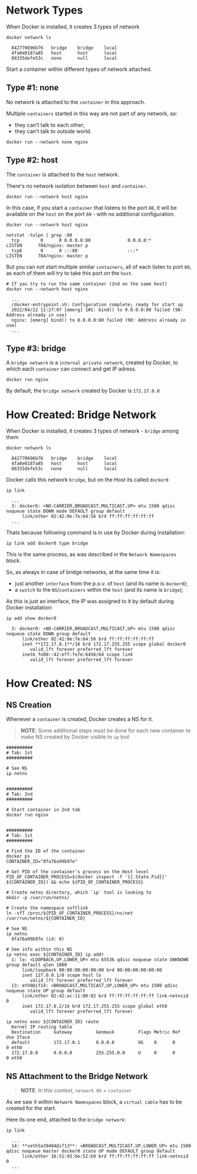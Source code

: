 
# Network Types

When Docker is installed, it creates 3 types of network
```
docker network ls

  842770696b76   bridge    bridge    local
  4fa0e0187a85   host      host      local
  08335defe53c   none      null      local
```

Start a container within different types of network attached.

## Type #1: none

No network is attached to the `container` in this approach.

Multiple `containers` started in this way are not part of any network, so:
- they can't talk to each other;
- they can't talk to outside world.
```
docker run --network none nginx
```

## Type #2: host

The `container` is attached to the `host` network.

There's no network isolation between `host` and `container`.

```
docker run --network host nginx 
```

In this case, if you start a `container` that listens to the port `80`, it will be available on the `host` on the port `80` - with no additional configuration.

```
docker run --network host nginx 

netstat -tulpn | grep :80
  tcp        0      0 0.0.0.0:80              0.0.0.0:*               LISTEN      784/nginx: master p 
  tcp6       0      0 :::80                   :::*                    LISTEN      784/nginx: master p
```

But you can not start multiple similar `containers`, all of each listen to port `80`, as each of them will try to take this port on the `host`.

```
# If you try to run the same container (2nd on the same host)
docker run --network host nginx

  ...
  /docker-entrypoint.sh: Configuration complete; ready for start up
  2022/04/22 11:27:07 [emerg] 1#1: bind() to 0.0.0.0:80 failed (98: Address already in use)
  nginx: [emerg] bind() to 0.0.0.0:80 failed (98: Address already in use)
  ...
```

## Type #3: bridge

A `bridge network` is a `internal private network`, created by Docker, to which each `container` can connect and get IP adress.
```
docker run nginx
```

By default, the `bridge network` created by Docker is `172.17.0.0`



# How Created: Bridge Network

When Docker is installed, it creates 3 types of network - `bridge` among them
```
docker network ls

  842770696b76   bridge    bridge    local
  4fa0e0187a85   host      host      local
  08335defe53c   none      null      local
```

Docker calls this network `bridge`, but on the Host its called `docker0`
```
ip link

  ...
  3: docker0: <NO-CARRIER,BROADCAST,MULTICAST,UP> mtu 1500 qdisc noqueue state DOWN mode DEFAULT group default 
      link/ether 02:42:0e:7e:64:56 brd ff:ff:ff:ff:ff:ff
  ...
```

Thats because following command is in use by Docker during installation:
```
ip link add docker0 type bridge
```

This is the same process, as was described in the `Network Namespaces` block.

So, as always in case of bridge networks, at the same time it is:
- just another `interface` from the p.o.v. of `host` (and its name is `docker0`);
- a `switch` to the `NS`/`containers` within the `host` (and its name is `bridge`);

As this is just an interface, the IP was assigned to it by default during Docker installation:
```
ip add show docker0

  3: docker0: <NO-CARRIER,BROADCAST,MULTICAST,UP> mtu 1500 qdisc noqueue state DOWN group default 
      link/ether 02:42:0e:7e:64:56 brd ff:ff:ff:ff:ff:ff
      inet **172.17.0.1**/16 brd 172.17.255.255 scope global docker0
         valid_lft forever preferred_lft forever
      inet6 fe80::42:eff:fe7e:6456/64 scope link 
         valid_lft forever preferred_lft forever
```


# How Created: NS

## NS Creation

Whenever a `container` is created, Docker creates a NS for it.
> **NOTE**: Some additional steps must be done for each new container to make NS created by Docker visible to `ip` tool
```
##########
# Tab: 1st
##########

# See NS
ip netns 


##########
# Tab: 2nd
##########

# Start container in 2nd tab
docker run nginx


##########
# Tab: 1st
##########

# Find the ID of the container
docker ps
CONTAINER_ID="0fa76a99b97e"

# Get PID of the container's process on the Host level
PID_OF_CONTAINER_PROCESS=$(docker inspect -f '{{.State.Pid}}' ${CONTAINER_ID}) && echo ${PID_OF_CONTAINER_PROCESS}

# Create netns directory, which `ip` tool is looking to
mkdir -p /var/run/netns/

# Create the namespace softlink
ln -sfT /proc/${PID_OF_CONTAINER_PROCESS}/ns/net /var/run/netns/${CONTAINER_ID}

# See NS
ip netns 
  0fa76a99b97e (id: 0)

# See info within this NS
ip netns exec ${CONTAINER_ID} ip addr
  1: lo: <LOOPBACK,UP,LOWER_UP> mtu 65536 qdisc noqueue state UNKNOWN group default qlen 1000
      link/loopback 00:00:00:00:00:00 brd 00:00:00:00:00:00
      inet 127.0.0.1/8 scope host lo
         valid_lft forever preferred_lft forever
  13: eth0@if14: <BROADCAST,MULTICAST,UP,LOWER_UP> mtu 1500 qdisc noqueue state UP group default 
      link/ether 02:42:ac:11:00:02 brd ff:ff:ff:ff:ff:ff link-netnsid 0
      inet 172.17.0.2/16 brd 172.17.255.255 scope global eth0
         valid_lft forever preferred_lft forever
         
ip netns exec ${CONTAINER_ID} route
  Kernel IP routing table
  Destination     Gateway         Genmask         Flags Metric Ref    Use Iface
  default         172.17.0.1      0.0.0.0         UG    0      0        0 eth0
  172.17.0.0      0.0.0.0         255.255.0.0     U     0      0        0 eth0
```


## NS Attachment to the Bridge Network

> **NOTE**: In this context, `network NS` = `container`


As we saw it within `Network Namespaces` block, a `virtual cable` has to be created for the start.

Here its one end, attached to the `bridge network`:
```
ip link

  ...
  14: **veth5a39484@if13**: <BROADCAST,MULTICAST,UP,LOWER_UP> mtu 1500 qdisc noqueue master docker0 state UP mode DEFAULT group default 
      link/ether 16:51:93:be:52:b9 brd ff:ff:ff:ff:ff:ff link-netnsid 0
  ...
```
























